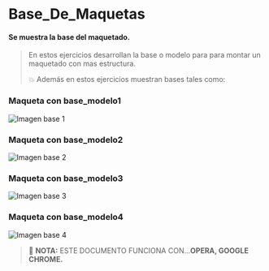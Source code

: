 # Base_De_Maquetas
#### Se muestra la base del maquetado.
> En estos ejercicios desarrollan la base o modelo para para montar un maquetado con mas estructura.</p>
>  :boom: Además en estos ejercicios muestran bases tales como: </p>

### Maqueta con base_modelo1
![Imagen base 1](https://lh3.googleusercontent.com/oBIc0QUpRZwHyrGzN9RVzvx14hsIM8GK1Veqdx8Z-KkI21Wx_80c2Rhd9sHcZZ2PEq6cXhsYa7XWRYx0c9SDLiLp9f5gDOBdKU6ukBwvPLnpwLz547ew-HQNJD2JCX6a67OIUD3oBtBr9jI96RqCkG564zOA0tIubSuimoQNhpPrfwS3WPjGecCPI_O-_NbWY0qwTuvRCpcEKaWb5nOOQCUpOzDL40UOa4iICFW_gX7GyR-OvXvtGGfDGeEl6J0u0WMkbtcWlP85-gFj_ApKs8OPvx8FH18RxCWOjKtuwYXdaOfPxL-ksIS5_w7Vkp75lXSQo6R0ZtbC8deGd_Ngm50FMKSMktBj1B6j-nKKRQqteWvFT-Qst8SrPG3do3SJo8SksthKaPaA7p4TientIOv4mOXw5yr1cAb9scPfCqpb-bS5mbdYwPeWBpITNmOflMGe5HAzNLH_fkgvBueUP5kypwEFw-NkPElW326_9a48cpUd3hCnv2v7WWR5Kxj_uGP309pHJ1CH3TG5ClMjShUH4A9R8XIodpvBE3h56ifZFFSUlGrDhVuhnUfqIKThmriIAuTB1yiviXRlVNEL0r8IUTqXHqXqJZovmSydxFBwXGwC39sjVPtLox4I40zve1l5lG7s4Pkj13F_3hJvYTGUd6YZW9SXWZ91Q3E1gMM-FbG_bSjvWP5yArmLhjCYKOlwtDf0VRyd_B78IZRTP_3uSzqDNMfUcBXYkxd92NkgXFFVSIikBNXM7_w39M2VqWnXxf1ruJFwwGASl4ghamkh7PSaZNmtrJ9AVaoOLErz7nHVRyLpAWDasa-Rdu3GGyA=w486-h467-no?authuser=0) </p>

### Maqueta con base_modelo2
![Imagen base 2](https://lh3.googleusercontent.com/MPn4UtM8it49gcHHbhG2Fv3HV7vn-xIiVT0r9JS1rzm-NWkIhbJUxD3ICKDhbSyblCDSKikOsUjMOQ9mAUYNKL3_9OtIZQ7-6gDbIV8zn3drs0Y8ae6KiO3un4z0an0-sAw_W1A0EdW8r_3qF892A1OqfempN6fRmuQFyy2cp6D9ntv1X24xyarqkuK65FAuke499N2RMrmZCkjURPTFOCi9OYRYOfraPzIt6XbxpumAeOkKehpQmjTg2t0nFmQ5uC8dk62yXiuV-ARV6IvW_4rjZ2NLeJswkdt_iGGzy4wzFb10E9LLTQRr4XNHkJPmxOFXMNizmFgozM1p_cNVDGF9p9speqkCxMmUj4yBKH7Qg-gXfubGAra7C1PbLIxfn1z0tsVchlkjMyTEA5YJJOh65bLxrf3IZWs5L1a5JV-5fsYM2OTD0O_tUkrG_liGQ8s9F2UXUigjhAvybxXe4kba5-0HwEfVp62lPa9AFTPKJ5Ee1KgLgiBIYseigFxQVGiLpzdkhMhRlZv3NtjTPizBt1sI49ozb-XHXgbn5TblxX9dqJxMnrkMyZZXJ4wkmo4ppocAT4CG3YkarcASvcKDHRxuEJa6velujciMkoxEVmw-blMflcgufBYx7RuTBMN0GL2j7r9AahCwdg1uIcdE6GpM_Mc5-Zf1Zsx3r0gHeLJyTV1cS-f6Bgds7aO9z_nKHl3uWfQGp3ovVS78zq7txowO63VKUW-XyqgpHZdK1XVwhnm8CqGBiliEptofK6LQvXiQR74FJObTLN7XhOQzQ8NghN91OFKFR5tfvprauUj5d7_84L_Vj33WSw7osIQ=w484-h465-no?authuser=0) </p>

### Maqueta con base_modelo3
![Imagen base 3](https://lh3.googleusercontent.com/HJIbHSclzjAWYq7EpfNtYASktIrsqszfzv_YqYKzwXCDHXH0jBf0fBHaXJpq8DitngRtVt3aj3TPdIhKe1aw3G1Zbep0TDw8FkQ0qrqhFSg9KxSrKwJvjDVA2zuzdLck-k2Lew5iVFSjIQdZO_qqID64H4iil8VRcRg1CVxqcNfaOTCKmUH9iiT4pKHo8S4dWTJTuGehqAVo1iR_BsKJWEkIlurKVo9SgjxJelkHXBHap__dcPklu0W-1cq1Ffq7y9OVX3RB8BvP9WQVaInbWM6Pm6KZeZi166YB_pEsVoM6Vl3FsYzAUOfomM-_qRQPWYsx2053qvCxd4oBbkcd7r1IxOfwmlIfRS7rd3g8V2doH2uzicK0EhD6ezMkeRJH1McClZ5hdKgh_h4nIlyqQyh_Gnp6Co0H6BhHsXURQfUfnxCykxFak04Adj3o4mZs12mLXf4AQ0C2Jscy4ypqiHFG40BHnmLnU452Dpqd70lG_1xE9l-s45MbyPIgAY-RBiOaw229MsWpBM0Avx0JqTHhMubcwKdCLpLGpfk0mhO40MCy9Rm-y12gCI1lYJ7lLcHizEhVafM1tScwHHqfcpIdXBPsrPuly8Dj24kvfFrmPFFzkFejPBO6JK5mDcSRpX5k-NkhHO7649uxKr1mi-FJMMmQFlS-IX2OiLd-xob-Op1VHAHrDuHtx7CSMX-uicPxDNsqRpwhxNtxr4ykKXRB6DbBa39stpvhSjWqUZYp9Pi-VQTiW8X_G8Mn3hiewFdUH6PVDiZTgtFrjSFmymwQuVAHUduZJDcAacRPuF53CRfudo6t3U7yjuLi28fQhO6C=w485-h467-no?authuser=0) </p>

### Maqueta con base_modelo4
![Imagen base 4](https://lh3.googleusercontent.com/ba-RwHCIO46zqfGCvnN-TsX4fM7m2l0Q4N5uG0htE_URlvTezd2NrLrmyuAqOrZKUifT_62pgFXhCH-OEXaQVeoOHOqHXIGhN5qLFcbInESX2mrkylaGlilmdgBx8lpZ2Dl2QVu5fkWYqi81oaiMAgd3l9264c3RgXmsCxRlBpFKgXZOH52lFU_iRYmR6NqaikGk47z3iOLe72Yl6_ukcBRVx4pu4Q_J73_Ymz5sIra961oDW78MuQ3MFxYdWltvzL3g-N3IF0Qy4-y3vlCKeAl9osf2BIF9Bxejj9oVypmP5W0-m0uFsIgqf-iBL-xAuKxfLMulIuztfpX1t0i_UYaVf8PBBCXPUeEy0SGqxGT_lwH4tYwN9TetgJ5E9xOKAIQz4y_ZF7-HX_u3Garzmj5cJ2sqZdFUlaVhdx3CD-zHZ-lq1J54kFyIKu9Wv9GawW9QFHCbeBdr0HI8C0PavPKaEeSNyBRweC_qxGWBghrTSJ3ZTPe_HtTzmcTERWW4MB5oHLednQD5gmp795XYMacHcQG5bm1MVE3KhxjzEqxihNZURhetwinXe9z0TqY-7YOS9lOsY0Zc_jLu6U1vETb0AnWmRm84jLLE_DUpMlo-tD_a0AqJ-bBTvMJjsJ7bO9SeurUzuEo1or1pS_4gQA9Fuf5mBc6QHE5sO89H_9VPUEd88H5uL4mw6uH84tKoGV7c16Zyyf1ybOalGx6sCmEtu5xgmwQuTjlAvjIZeOgSiTps13N-1niQ-768Nu8iQMc3Dxbk4MEGA7IZpCpPFizIPxVQV2LhOK6upn0EknHXCHZFpXI-1msgnmfVsdQvi5AC=w482-h463-no?authuser=0) </p>

> :memo: **NOTA:** ESTE DOCUMENTO FUNCIONA CON...**OPERA, GOOGLE CHROME.**
